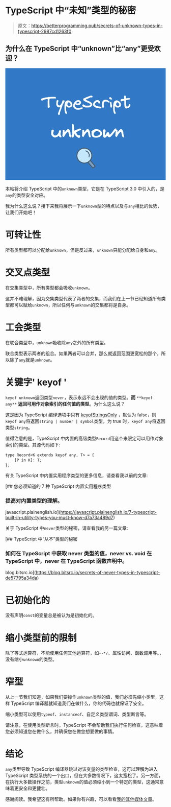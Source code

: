 # TypeScript 中“未知”类型的秘密

> 原文：<https://betterprogramming.pub/secrets-of-unknown-types-in-typescript-2987cd1263f0>

## 为什么在 TypeScript 中“unknown”比“any”更受欢迎？

![](img/ebbd879e49c451e31dfe8b2e77e3661f.png)

本帖将介绍 TypeScript 中的`unknown`类型，它是在 TypeScript 3.0 中引入的，是`any`的类型安全对应。

我为什么这么说？接下来我将展示一下`unknown`型的特点以及与`any`相比的优势，让我们开始吧！

# 可转让性

所有类型都可以分配给`unknown`，但是反过来，`unknown`只能分配给自身和`any`。

# 交叉点类型

在交集类型中，所有类型都会吸收`unknown`。

这并不难理解，因为交集类型代表了两者的交集，而我们在上一节已经知道所有类型都可以赋给`unknown`，所以任何与`unknown`的交集都将是自身。

# 工会类型

在联合类型中，`unknown`吸收除`any`之外的所有类型。

联合类型表示两者的组合。如果两者可以合并，那么就返回范围更宽松的那个，所以除了`any`就是`unknown`。

# 关键字' keyof '

`keyof unknown`返回类型`never`，表示永远不会出现的值的类型。**而** `**keyof any**` **返回可用作对象索引的任何值的类型**。为什么这么说？

这是因为 TypeScript 编译选项中只有 [keyofStringsOnly](https://www.typescriptlang.org/tsconfig#keyofStringsOnly) ，默认为 false，则`keyof any`将返回`string | number | symbol`类型，为 true 时，`keyof any`将返回类型`string`。

值得注意的是，TypeScript 中内置的高级类型`Record`用这个来限定可以用作对象索引的类型。其源代码如下:

```
type Record<K extends keyof any, T> = {
    [P in K]: T;
};
```

有关 TypeScript 中内置实用程序类型的更多信息，请查看我以前的文章:

[](https://javascript.plainenglish.io/7-typescript-built-in-utility-types-you-must-know-d7a73a489d7) [## 您必须知道的 7 种 TypeScript 内置实用程序类型

### 提高对内置类型的理解。

javascript.plainenglish.io](https://javascript.plainenglish.io/7-typescript-built-in-utility-types-you-must-know-d7a73a489d7) 

关于 TypeScript 中`never`类型的秘密，请查看我的另一篇文章:

[](https://blog.bitsrc.io/secrets-of-never-types-in-typescript-de57795a34da) [## TypeScript 中“从不”类型的秘密

### 如何在 TypeScript 中获取 never 类型的值，never vs. void 在 TypeScript 中，never 在 TypeScript 函数声明中。

blog.bitsrc.io](https://blog.bitsrc.io/secrets-of-never-types-in-typescript-de57795a34da) 

# 已初始化的

没有声明`const`的变量总是被认为是初始化的。

# 缩小类型前的限制

除了等式运算符，不能使用任何其他运算符，如`+-*/`、属性访问、函数调用等。，没有缩小`unknown`的类型。

# 窄型

从上一节我们知道，如果我们要操作`unknown`类型的值，我们必须先缩小类型，这样 TypeScript 编译器就知道我们在做什么，你的代码也就保证了安全。

缩小类型可以使用`typeof`、`instanceof`、自定义类型谓词、类型断言等。

请注意，在使用类型断言时，TypeScript 不会帮助我们执行任何检查，这意味着您必须知道您在做什么，并确保您在做您想要做的事情。

# 结论

`any`类型导致 TypeScript 编译器跳过对该变量的类型检查，这可以理解为进入 TypeScript 类型系统的一个出口，但在大多数情况下，这太宽松了。另一方面，在执行大多数操作之前，类型`unknown`的值必须缩小到一个特定的类型，这通常意味着更安全和更健壮。

感谢阅读。我希望这有所帮助。如果你有兴趣，可以看看[我的其他媒体文章](https://medium.com/@islizeqiang/index-of-my-stories-published-in-2022-3c6e3cb94c07)。